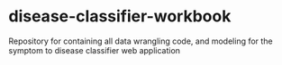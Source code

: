 # disease-classifier-workbook
Repository for containing all data wrangling code, and modeling for the symptom to disease classifier web application
